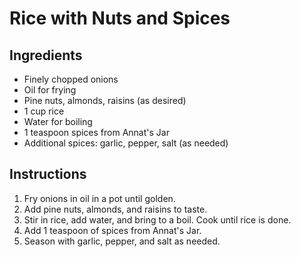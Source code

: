 # Rice with Nuts and Spices

## Ingredients
- Finely chopped onions
- Oil for frying
- Pine nuts, almonds, raisins (as desired)
- 1 cup rice
- Water for boiling
- 1 teaspoon spices from Annat's Jar
- Additional spices: garlic, pepper, salt (as needed)

## Instructions
1. Fry onions in oil in a pot until golden.
2. Add pine nuts, almonds, and raisins to taste.
3. Stir in rice, add water, and bring to a boil. Cook until rice is done.
4. Add 1 teaspoon of spices from Annat's Jar.
5. Season with garlic, pepper, and salt as needed.
